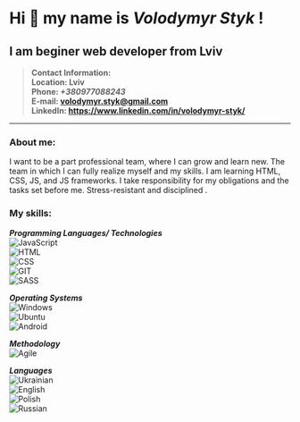 # Hi 👋 my name is *Volodymyr Styk* !
## I am beginer web developer from Lviv
>**Contact Information:**  
**Location: Lviv**  
**Phone: _+380977088243_**  
**E-mail: volodymyr.styk@gmail.com**  
**LinkedIn: https://www.linkedin.com/in/volodymyr-styk/**  
  
--- 
### About me:  
  
I want to be a part professional team, where I can grow and learn new. The team in which I can fully realize myself and my skills. I am learning HTML, CSS, JS, and JS frameworks. I take responsibility for my obligations and the tasks set before me. Stress-resistant and disciplined .  

### My skills:  
**_Programming Languages/ Technologies_**  
![JavaScript](https://img.shields.io/badge/-JavaScript-090909?style=plastic&logo=JavaScript)  
![HTML](https://img.shields.io/badge/-HTML-090909?style=plastic&logo=html5)  
![CSS](https://img.shields.io/badge/-CSS-090909?style=plastic&logo=css3)  
![GIT](https://img.shields.io/badge/-GIT-090909?style=plastic&logo=git)  
![SASS](https://img.shields.io/badge/-SASS-090909?style=plastic&logo=sass)  

**_Operating Systems_**  
![Windows](https://img.shields.io/badge/-Windows-090909?style=plastic&logo=windows)  
![Ubuntu](https://img.shields.io/badge/-Ubuntu-090909?style=plastic&logo=ubuntu)  
![Android](https://img.shields.io/badge/-Android-090909?style=plastic&logo=android)  

**_Methodology_**  
![Agile](https://img.shields.io/badge/-Agile-090909?style=plastic&logo=agile)  

**_Languages_**  
![Ukrainian](https://img.shields.io/badge/Ukrainian-native-yellowgreen)  
![English](https://img.shields.io/badge/English-intermediate-yellowgreen)  
![Polish](https://img.shields.io/badge/Polish-elementary-yellowgreen)  
![Russian](https://img.shields.io/badge/Russian-intermediate-yellowgreen)  

